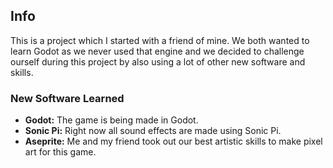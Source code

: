 ## Info

This is a project which I started with a friend of mine. We both wanted to learn Godot as we never used that engine and we decided to challenge ourself during this project by also using
a lot of other new software and skills.
### New Software Learned
- **Godot:**  The game is being made in Godot.
- **Sonic Pi:** Right now all sound effects are made using Sonic Pi.
- **Aseprite:** Me and my friend took out our best artistic skills to make pixel art for this game.